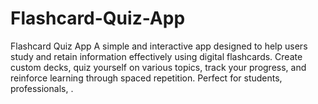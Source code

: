 # Flashcard-Quiz-App
Flashcard Quiz App A simple and interactive app designed to help users study and retain information effectively using digital flashcards. Create custom decks, quiz yourself on various topics, track your progress, and reinforce learning through spaced repetition. Perfect for students, professionals, .
